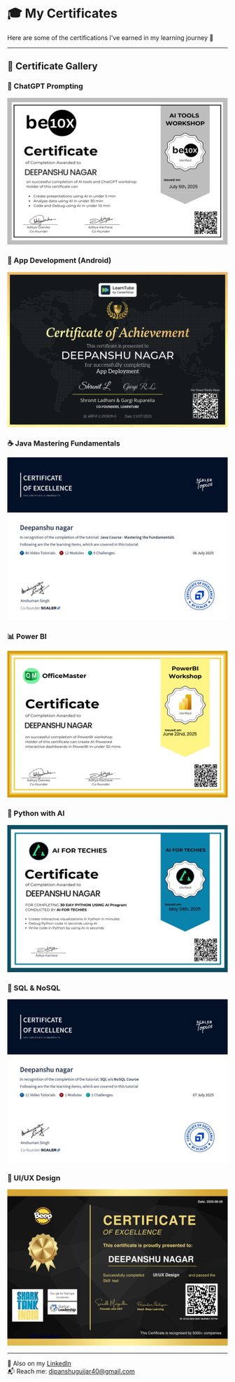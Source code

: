 # 🎓 My Certificates

Here are some of the certifications I've earned in my learning journey 🚀

---

## 📜 Certificate Gallery

### 🧠 ChatGPT Prompting  
![ChatGPT](./chatgpt.jpg)

### 📱 App Development (Android)  
![App Development](./app-devlopment.jpg)

### ☕ Java Mastering Fundamentals  
![Java Fundamentals](./java-masteringFundamentals.jpg)

### 📊 Power BI  
![Power BI](./powerBI.jpg)

### 🐍 Python with AI  
![Python with AI](./pythonWith-ai.jpg)

### 🧮 SQL & NoSQL  
![SQL NoSQL](./sql-noSql.jpg)

### 🎨 UI/UX Design  
![UI UX](./ui-uxDesign.jpg)

---

🔗 Also on my [LinkedIn](https://www.linkedin.com/in/dev-deepanshu01)  
📬 Reach me: [dipanshugujjar40@gmail.com](mailto:dipanshugujjar40@gmail.com)

